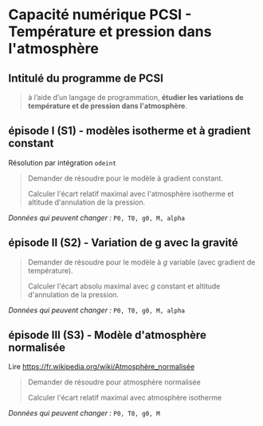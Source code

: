 # Capacité numérique PCSI - Température et pression dans l'atmosphère
## Intitulé du programme de PCSI

> à l’aide d’un langage de programmation, **étudier les variations de température et de pression dans l'atmosphère**.

## épisode I (S1) - modèles isotherme et à gradient constant

Résolution par intégration `odeint`

> Demander de résoudre pour le modèle à gradient constant. 
> 
> Calculer l'écart relatif maximal avec l'atmosphère isotherme et altitude 
d'annulation de la pression.

_Données qui peuvent changer :_ `P0, T0, g0, M, alpha`

## épisode II (S2) - Variation de g avec la gravité

> Demander de résoudre pour le modèle à $g$ variable (avec gradient de température).
> 
> Calculer l'écart absolu maximal avec $g$ constant et altitude d'annulation de la pression.


_Données qui peuvent changer :_ `P0, T0, g0, M, alpha`

## épisode III (S3) - Modèle d'atmosphère normalisée 

Lire https://fr.wikipedia.org/wiki/Atmosphère_normalisée

> Demander de résoudre pour atmosphère normalisée
> 
> Calculer l'écart relatif maximal avec atmosphère isotherme

_Données qui peuvent changer :_ `P0, T0, g0, M`
